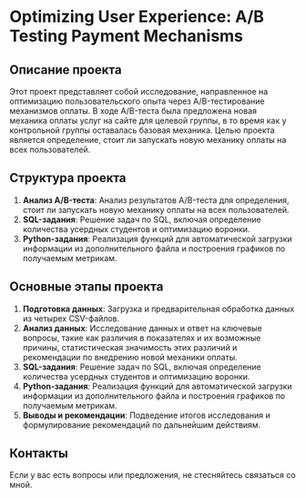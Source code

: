 # Optimizing User Experience: A/B Testing Payment Mechanisms

## Описание проекта

Этот проект представляет собой исследование, направленное на оптимизацию пользовательского опыта через A/B-тестирование механизмов оплаты. В ходе A/B-теста была предложена новая механика оплаты услуг на сайте для целевой группы, в то время как у контрольной группы оставалась базовая механика. Целью проекта является определение, стоит ли запускать новую механику оплаты на всех пользователей.

## Структура проекта

1. **Анализ A/B-теста**: Анализ результатов A/B-теста для определения, стоит ли запускать новую механику оплаты на всех пользователей.
2. **SQL-задания**: Решение задач по SQL, включая определение количества усердных студентов и оптимизацию воронки.
3. **Python-задания**: Реализация функций для автоматической загрузки информации из дополнительного файла и построения графиков по получаемым метрикам.

## Основные этапы проекта

1. **Подготовка данных**: Загрузка и предварительная обработка данных из четырех CSV-файлов.
2. **Анализ данных**: Исследование данных и ответ на ключевые вопросы, такие как различия в показателях и их возможные причины, статистическая значимость этих различий и рекомендации по внедрению новой механики оплаты.
3. **SQL-задания**: Решение задач по SQL, включая определение количества усердных студентов и оптимизацию воронки.
4. **Python-задания**: Реализация функций для автоматической загрузки информации из дополнительного файла и построения графиков по получаемым метрикам.
5. **Выводы и рекомендации**: Подведение итогов исследования и формулирование рекомендаций по дальнейшим действиям.

## Контакты

Если у вас есть вопросы или предложения, не стесняйтесь связаться со мной.
